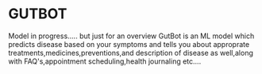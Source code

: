 # GUTBOT
Model in progress.....
but just for an overview GutBot is an ML model which predicts disease based on your symptoms and tells you about approprate treatments,medicines,preventions,and description of disease as well,along with FAQ's,appointment scheduling,health journaling etc....
